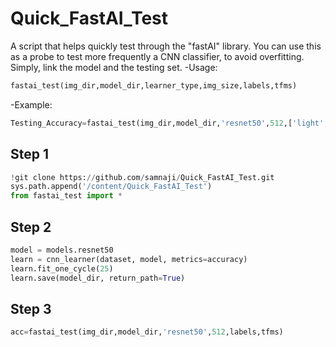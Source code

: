 # Quick_FastAI_Test
A script that helps quickly test through the "fastAI" library. 
You can use this as a probe to test more frequently a CNN classifier, to avoid overfitting. Simply, link the model and the testing set.
-Usage:
```python
fastai_test(img_dir,model_dir,learner_type,img_size,labels,tfms) 
```
-Example:
```python
Testing_Accuracy=fastai_test(img_dir,model_dir,'resnet50',512,['light','medium','dark'],None) 
```
## Step 1
```python
!git clone https://github.com/samnaji/Quick_FastAI_Test.git
sys.path.append('/content/Quick_FastAI_Test')
from fastai_test import *
```

## Step 2
```python
model = models.resnet50
learn = cnn_learner(dataset, model, metrics=accuracy)
learn.fit_one_cycle(25)
learn.save(model_dir, return_path=True)
```
## Step 3
```python
acc=fastai_test(img_dir,model_dir,'resnet50',512,labels,tfms)
```
